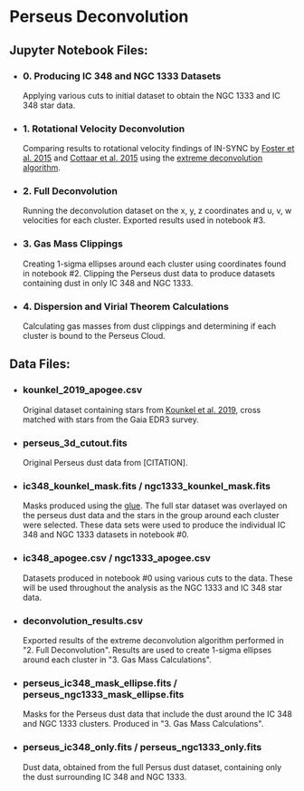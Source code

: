 # Perseus Deconvolution

## Jupyter Notebook Files:

- ### 0. Producing IC 348 and NGC 1333 Datasets
    Applying various cuts to initial dataset to obtain the NGC 1333 and IC 348 star data.

- ### 1. Rotational Velocity Deconvolution
    Comparing results to rotational velocity findings of IN-SYNC by [Foster et al. 2015](https://ui.adsabs.harvard.edu/abs/2015ApJ...799..136F/abstract) and [Cottaar et al. 2015](https://ui.adsabs.harvard.edu/abs/2015ApJ...807...27C/abstract) using the [extreme deconvolution algorithm](https://www.astroml.org/book_figures/chapter6/fig_XD_example.html).

- ### 2. Full Deconvolution
    Running the deconvolution dataset on the x, y, z coordinates and u, v, w velocities for each cluster. Exported results used in notebook #3.

- ### 3. Gas Mass Clippings
    Creating 1-sigma ellipses around each cluster using coordinates found in notebook #2. Clipping the Perseus dust data to produce datasets containing dust in only IC 348 and NGC 1333.

- ### 4. Dispersion and Virial Theorem Calculations
    Calculating gas masses from dust clippings and determining if each cluster is bound to the Perseus Cloud.

## Data Files:

- ### kounkel_2019_apogee.csv
    Original dataset containing stars from [Kounkel et al. 2019](https://ui.adsabs.harvard.edu/abs/2019AJ....157..196K/abstract), cross matched with stars from the Gaia EDR3 survey.

- ### perseus_3d_cutout.fits
    Original Perseus dust data from [CITATION].

- ### ic348_kounkel_mask.fits / ngc1333_kounkel_mask.fits
    Masks produced using the [glue](http://docs.glueviz.org/en/stable/). The full star dataset was overlayed on the perseus dust data and the stars in the group around each cluster were selected. These data sets were used to produce the individual IC 348 and NGC 1333 datasets in notebook #0.

- ### ic348_apogee.csv / ngc1333_apogee.csv
    Datasets produced in notebook #0 using various cuts to the data. These will be used throughout the analysis as the NGC 1333 and IC 348 star data.

- ### deconvolution_results.csv
    Exported results of the extreme deconvolution algorithm performed in "2. Full Deconvolution". Results are used to create 1-sigma ellipses around each cluster in "3. Gas Mass Calculations".

- ### perseus_ic348_mask_ellipse.fits / perseus_ngc1333_mask_ellipse.fits
    Masks for the Perseus dust data that include the dust around the IC 348 and NGC 1333 clusters. Produced in "3. Gas Mass Calculations".

- ### perseus_ic348_only.fits / perseus_ngc1333_only.fits
    Dust data, obtained from the full Persus dust dataset, containing only the dust surrounding IC 348 and NGC 1333.